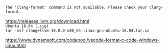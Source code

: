 
`The 'clang-format' command is not available. Please check your clang-format.`  

 
<https://releases.llvm.org/download.html>   
`Ubuntu 18.04 (.sig)`  
`tar -xvf clang+llvm-10.0.0-x86_64-linux-gnu-ubuntu-18.04.tar.xz`    





https://www.dynamsoft.com/codepool/vscode-format-c-code-windows-linux.html  
